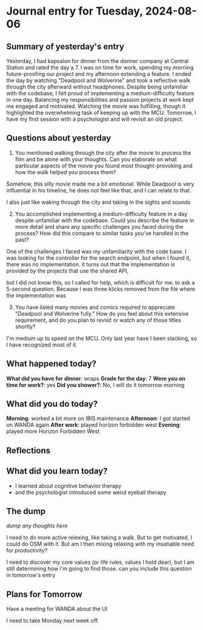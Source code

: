 # Journal entry for Tuesday, 2024-08-06

## Summary of yesterday's entry

Yesterday, I had kapsalon for dinner from the donner company at Central Station and rated the day a 7. I was on time for work, spending my morning future-proofing our project and my afternoon extending a feature. I ended the day by watching "Deadpool and Wolverine" and took a reflective walk through the city afterward without headphones. Despite being unfamiliar with the codebase, I felt proud of implementing a medium-difficulty feature in one day. Balancing my responsibilities and passion projects at work kept me engaged and motivated. Watching the movie was fulfilling, though it highlighted the overwhelming task of keeping up with the MCU. Tomorrow, I have my first session with a psychologist and will revisit an old project.

## Questions about yesterday

1. You mentioned walking through the city after the movie to process the film and be alone with your thoughts. Can you elaborate on what particular aspects of the movie you found most thought-provoking and how the walk helped you process them?

Somehow, this silly movie made me a bit emotional. While Deadpool is very influential in his timeline, he does not feel like that, and I can relate to that.

I also just like waking through the city and taking in the sights and sounds

2. You accomplished implementing a medium-difficulty feature in a day despite unfamiliar with the codebase. Could you describe the feature in more detail and share any specific challenges you faced during the process? How did this compare to similar tasks you've handled in the past?

One of the challenges I faced was my unfamiliarity with the code base. 
I was looking for the controller for the search endpoint, but when I found it, there was no implementation.
it turns out that the implementation is provided by the projects that use the shared API,

but I did not know this, so I called for help, which is difficult for me. to ask a 5-second question. Because I was three klicks removed from the file where the implementation was

3. You have listed many movies and comics required to appreciate "Deadpool and Wolverine fully." How do you feel about this extensive requirement, and do you plan to revisit or watch any of those titles shortly?

I'm medium up to speed on the MCU. Only last year have I been slacking, so I have recognized most of it.

## What happened today?

**What did you have for dinner**: wraps
**Grade for the day**: 7
**Were you on time for work?**: yes
**Did you shower?**: No, I will do it tomorrow morning

## What did you do today?

**Morning**: worked a bit more on IBIS maintenance
**Afternoon**: I got started on WANDA again
**After work**: played horizon forbidden west
**Evening**: played more Horizon Forbidden West

## Reflections

## What did you learn today?

- I learned about cognitive behavior therapy
- and the psychologist introduced some weird eyeball therapy

## The dump
*dump any thoughts here*

I need to do more active relexing, like taking a walk. But to get motivated, I could do OSM with it. But am I then mixing relaxing with my insatiable need for productivity?

I need to discover my core values (or life rules, values I hold dear), but I am still determining how i'm going to find those.
can you include this question in tomorrow's entry 

## Plans for Tomorrow

Have a meeting for WANDA about the UI

I need to take Monday next week off.

